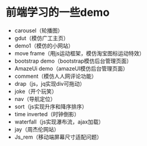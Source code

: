 # 前端学习的一些demo
- carousel（轮播图）
- gdut（模仿广工主页）
- demo1（模仿的小网站）
- move frame（用js运动框架，模仿淘宝图标运动特效）
- bootstrap demo（bootstrap模仿后台管理页面）
- AmazeUi demo（amazeUI模仿后台管理页面）
- comment（模仿人人网评论功能）
- drap（js，jq实现div可拖动）
- joke（开个玩笑）
- nav（导航定位）
- sort（js实现升序和降序排序）
- time inverted（时钟倒影）
- waterfall（js实现瀑布流，ajax加载）
- jay（周杰伦网站）
- Js_rem（移动端屏幕尺寸适配问题）
